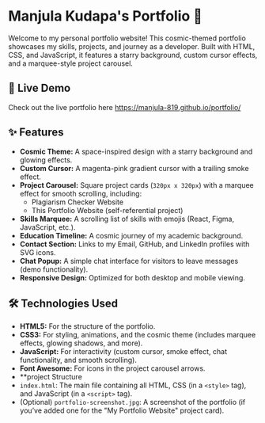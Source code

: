 # Manjula Kudapa's Portfolio 🌌

Welcome to my personal portfolio website! This cosmic-themed portfolio showcases my skills, projects, and journey as a developer. Built with HTML, CSS, and JavaScript, it features a starry background, custom cursor effects, and a marquee-style project carousel.

## 🚀 Live Demo
Check out the live portfolio here https://manjula-819.github.io/portfolio/

## ✨ Features
- **Cosmic Theme:** A space-inspired design with a starry background and glowing effects.
- **Custom Cursor:** A magenta-pink gradient cursor with a trailing smoke effect.
- **Project Carousel:** Square project cards (`320px x 320px`) with a marquee effect for smooth scrolling, including:
  - Plagiarism Checker Website
  - This Portfolio Website (self-referential project)
- **Skills Marquee:** A scrolling list of skills with emojis (React, Figma, JavaScript, etc.).
- **Education Timeline:** A cosmic journey of my academic background.
- **Contact Section:** Links to my Email, GitHub, and LinkedIn profiles with SVG icons.
- **Chat Popup:** A simple chat interface for visitors to leave messages (demo functionality).
- **Responsive Design:** Optimized for both desktop and mobile viewing.

## 🛠️ Technologies Used
- **HTML5:** For the structure of the portfolio.
- **CSS3:** For styling, animations, and the cosmic theme (includes marquee effects, glowing shadows, and more).
- **JavaScript:** For interactivity (custom cursor, smoke effect, chat functionality, and smooth scrolling).
- **Font Awesome:** For icons in the project carousel arrows.
- **project Structure
- `index.html`: The main file containing all HTML, CSS (in a `<style>` tag), and JavaScript (in a `<script>` tag).
- (Optional) `portfolio-screenshot.jpg`: A screenshot of the portfolio (if you’ve added one for the "My Portfolio Website" project card).


  

